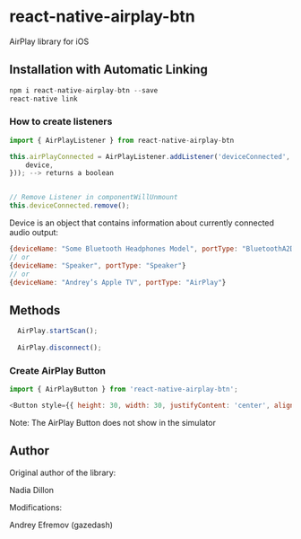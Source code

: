 # react-native-airplay-btn
AirPlay library for iOS

## Installation with Automatic Linking
```js
npm i react-native-airplay-btn --save
react-native link
```

### How to create listeners

```js
import { AirPlayListener } from react-native-airplay-btn

this.airPlayConnected = AirPlayListener.addListener('deviceConnected', device => this.setState({
    device,
})); --> returns a boolean


// Remove Listener in componentWillUnmount
this.deviceConnected.remove();
```

Device is an object that contains information about currently connected audio output:
```js
{deviceName: "Some Bluetooth Headphones Model", portType: "BluetoothA2DPOutput"}
// or
{deviceName: "Speaker", portType: "Speaker"}
// or
{deviceName: "Andrey’s Apple TV", portType: "AirPlay"}
```

## Methods

```js
  AirPlay.startScan();
  
  AirPlay.disconnect();
```

### Create AirPlay Button

```js
import { AirPlayButton } from 'react-native-airplay-btn';

<Button style={{ height: 30, width: 30, justifyContent: 'center', alignItems:'center' }} />
```

Note: The AirPlay Button does not show in the simulator


## Author

Original author of the library:

Nadia Dillon

Modifications:

Andrey Efremov (gazedash)
